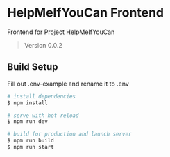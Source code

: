 # HelpMeIfYouCan Frontend

Frontend for Project HelpMeIfYouCan 
> Version 0.0.2

## Build Setup

Fill out .env-example and rename it to .env

```bash
# install dependencies
$ npm install

# serve with hot reload
$ npm run dev

# build for production and launch server
$ npm run build
$ npm run start
```
